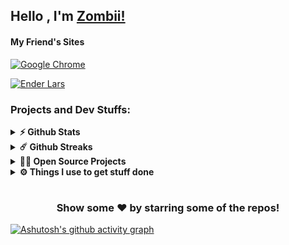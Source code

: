 <style>
  a{
    text-decoration-underline:;
  }
</style>

## Hello , I'm [Zombii!](https://github.com/ZombiiTheCoder/)

#### My Friend's Sites

[![Google Chrome](https://img.shields.io/badge/Maximum%20Pizza-000000?style=for-the-badge&logo=GoogleChrome&logoColor=white)](https://m4ximumpizza.github.io/Site/)

[![Ender Lars](https://img.shields.io/badge/Ender%20Lars-000000?style=for-the-badge&logo=GoogleChrome&logoColor=white)](https://enderlars.netlify.app)

### Projects and Dev Stuffs:

<details>	
  <summary><b>⚡ Github Stats</b></summary>

  <br />
  <img height="180em" src="https://github-readme-stats.vercel.app/api?username=zombiithecoder&show_icons=true&hide_border=true&&count_private=true&include_all_commits=true" />
  <img height="180em" src="https://github-readme-stats.vercel.app/api/top-langs/?username=zombiithecoder&exclude_repo=KNN-Image-Classification&show_icons=true&hide_border=true&layout=compact&langs_count=8"/>
</details>

<details>	
  <summary><b>☄️ Github Streaks</b></summary>

  <br />
  <img height="180em" src="https://github-readme-streak-stats.herokuapp.com/?user=zombiithecoder&hide_border=true" />
</details>

<details>
  <summary><b>🧑‍🚀 Open Source Projects</b></summary>

  <br />
  <table>
    <thead align="center">
      <tr border: none;>
        <td><b>💻 Projects</b></td>
        <td><b>🌟 Stars</b></td>
        <td><b>🍴 Forks</b></td>
        <td><b>🐛 Issues</b></td>
        <td><b>🔔 Pull Requests</b></td>
        <td><b>👨‍💻 Language</b></td>
      </tr>
    </thead>
    <tobody>
      <tr>
      <td><a href="https://github.com/ZombiiTheCoder/Geo-Launcher"><b>🚀 Geo Launcher</b></a></td>
        <td><img alt="Stars" src="https://img.shields.io/github/stars/ZombiiTheCoder/Geo-Launcher?style=flat-square&labelColor=343b41"/></td>
        <td><img alt="Forks" src="https://img.shields.io/github/forks/ZombiiTheCoder/Geo-Launcher?style=flat-square&labelColor=343b41"/></td>
        <td><img alt="Issues" src="https://img.shields.io/github/issues/ZombiiTheCoder/Geo-Launcher?style=flat-square"/></td>
        <td><img alt="Pull Requests" src="https://img.shields.io/github/issues-pr/ZombiiTheCoder/Geo-Launcher?style=flat-square"/></td>
        <td><img alt="Language" src="https://img.shields.io/github/languages/count/ZombiiTheCoder/Geo-Launcher?style=flat-square"/>
        <img alt="Language" src="https://img.shields.io/github/languages/top/ZombiiTheCoder/Geo-Launcher?style=flat-square"/></td>
      </tr>
      <td><a href="https://github.com/GeoStudios/Project-Creator"><b>🚀 Project Creator</b></a></td>
        <td><img alt="Stars" src="https://img.shields.io/github/stars/GeoStudios/Project-Creator?style=flat-square&labelColor=343b41"/></td>
        <td><img alt="Forks" src="https://img.shields.io/github/forks/GeoStudios/Project-Creator?style=flat-square&labelColor=343b41"/></td>
        <td><img alt="Issues" src="https://img.shields.io/github/issues/GeoStudios/Project-Creator?style=flat-square"/></td>
        <td><img alt="Pull Requests" src="https://img.shields.io/github/issues-pr/GeoStudios/Project-Creator?style=flat-square"/></td>
        <td><img alt="Language" src="https://img.shields.io/github/languages/count/GeoStudios/Jar-Builder?style=flat-square"/>
        <img alt="Language" src="https://img.shields.io/github/languages/top/GeoStudios/Project-Creator?style=flat-square"/></td>
      </tr>
      <td><a href="https://github.com/GeoStudios/Jar-Builder"><b>🚀 Jar Builder</b></a></td>
        <td><img alt="Stars" src="https://img.shields.io/github/stars/GeoStudios/Jar-Builder?style=flat-square&labelColor=343b41"/></td>
        <td><img alt="Forks" src="https://img.shields.io/github/forks/GeoStudios/Jar-Builder?style=flat-square&labelColor=343b41"/></td>
        <td><img alt="Issues" src="https://img.shields.io/github/issues/GeoStudios/Jar-Builder?style=flat-square"/></td>
        <td><img alt="Pull Requests" src="https://img.shields.io/github/issues-pr/GeoStudios/Jar-Builder?style=flat-square"/></td>
        <td><img alt="Language" src="https://img.shields.io/github/languages/count/GeoStudios/Jar-Builder?style=flat-square"/>
        <img alt="Language" src="https://img.shields.io/github/languages/top/GeoStudios/Jar-Builder?style=flat-square"/></td>
      </tr>
      <td><a href="https://github.com/GeoStudios/Super-Cal"><b>🚀 Super Cal</b></a></td>
        <td><img alt="Stars" src="https://img.shields.io/github/stars/GeoStudios/Super-Cal?style=flat-square&labelColor=343b41"/></td>
        <td><img alt="Forks" src="https://img.shields.io/github/forks/GeoStudios/Super-Cal?style=flat-square&labelColor=343b41"/></td>
        <td><img alt="Issues" src="https://img.shields.io/github/issues/GeoStudios/Super-Cal?style=flat-square"/></td>
        <td><img alt="Pull Requests" src="https://img.shields.io/github/issues-pr/GeoStudios/Super-Cal?style=flat-square"/></td>
        <td><img alt="Language" src="https://img.shields.io/github/languages/count/GeoStudios/Super-Cal?style=flat-square"/>
        <img alt="Language" src="https://img.shields.io/github/languages/top/GeoStudios/Super-Cal?style=flat-square"/></td>
      </tr>
    </tobody>
  </table>
  <br />
</details>

<details>	
  <br />
  <summary><b>⚙️ Things I use to get stuff done</b></summary>
  	<ul>
  	    <li><b>OS:</b> Windows 11</li>
  	    <li><b>Browser: </b> Edge Web Browser</li>
	    <li><b>Terminal: </b> Powershell</li>
	    <li><b>IDE:</b> VSCode, Visual Studio & Intellij </li>
	    <br />
	</ul>	
</details>

#

<div align="center">

### Show some ❤️ by starring some of the repos!

</div>

[![Ashutosh's github activity graph](https://github-readme-activity-graph.cyclic.app/graph?username=ZombiiTheCoder&bg_color=000000&color=ffffff&line=ff0000&point=0008ff&area=true&hide_border=true)](https://github.com/ashutosh00710/github-readme-activity-graph)

